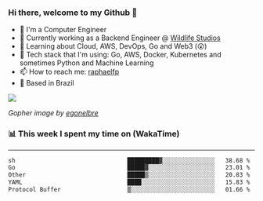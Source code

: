### Hi there, welcome to my Github 👋

- 📖 I'm a Computer Engineer
- 🔭 Currently working as a Backend Engineer @ [Wildlife Studios](https://wildlifestudios.com/)
- 🌱 Learning about Cloud, AWS, DevOps, Go and Web3 (😲)
- 🚀 Tech stack that I'm using: Go, AWS, Docker, Kubernetes and sometimes Python and Machine Learning
- 📫 How to reach me: [raphaelfp](https://linkedin.com/in/raphaelfp)
- 🏡 Based in Brazil

![](https://github.com/raphaelfp/gophers/blob/master/.thumb/animation/morning-coffee-3x.gif)

*Gopher image by [egonelbre](https://github.com/egonelbre/)*

### 📊 This week I spent my time on (WakaTime)

---

<!--START_SECTION:waka-->

```txt
sh                                █████████▓░░░░░░░░░░░░░░░   38.68 %
Go                                █████▓░░░░░░░░░░░░░░░░░░░   23.01 %
Other                             █████▒░░░░░░░░░░░░░░░░░░░   20.83 %
YAML                              ████░░░░░░░░░░░░░░░░░░░░░   15.83 %
Protocol Buffer                   ▒░░░░░░░░░░░░░░░░░░░░░░░░   01.66 %
```

<!--END_SECTION:waka-->
